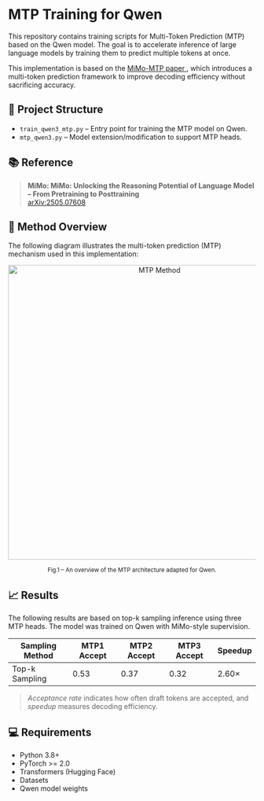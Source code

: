 # MTP Training for Qwen

This repository contains training scripts for Multi-Token Prediction (MTP) based on the Qwen model. The goal is to accelerate inference of large language models by training them to predict multiple tokens at once.

This implementation is based on the [MiMo-MTP paper ](https://arxiv.org/pdf/2505.07608), which introduces a multi-token prediction framework to improve decoding efficiency without sacrificing accuracy.

## 🔧 Project Structure

- `train_qwen3_mtp.py` – Entry point for training the MTP model on Qwen.
- `mtp_qwen3.py` – Model extension/modification to support MTP heads.

## 📚 Reference

> **MiMo: MiMo: Unlocking the Reasoning Potential of Language Model – From Pretraining to Posttraining**   
> [arXiv:2505.07608](https://arxiv.org/pdf/2505.07608)

## 🧠 Method Overview

The following diagram illustrates the multi-token prediction (MTP) mechanism used in this implementation:


<div align="center">

<img src="mimo_mtp.jpg" alt="MTP Method" width="600"/>

<sup>Fig.1 – An overview of the MTP architecture adapted for Qwen.</sup>

</div>

## 📈 Results

The following results are based on top-k sampling inference using three MTP heads. The model was trained on Qwen with MiMo-style supervision.

| Sampling Method | MTP1 Accept | MTP2 Accept | MTP3 Accept | Speedup |
|-----------------|-------------|-------------|-------------|---------|
| Top-k Sampling  | 0.53        | 0.37        | 0.32        | 2.60×   |


> *Acceptance rate* indicates how often draft tokens are accepted, and *speedup* measures decoding efficiency.

## 💻 Requirements

- Python 3.8+
- PyTorch >= 2.0
- Transformers (Hugging Face)
- Datasets
- Qwen model weights
